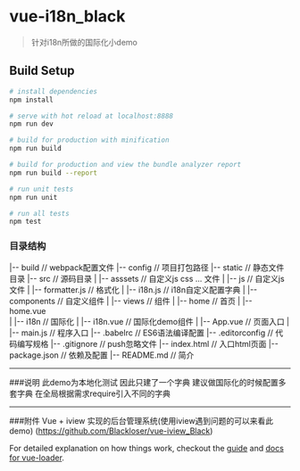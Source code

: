 # vue-i18n_black

> 针对i18n所做的国际化小demo

## Build Setup

``` bash
# install dependencies
npm install

# serve with hot reload at localhost:8888
npm run dev

# build for production with minification
npm run build

# build for production and view the bundle analyzer report
npm run build --report

# run unit tests
npm run unit

# run all tests
npm test
```
### 目录结构
  |-- build                                  // webpack配置文件
	|-- config                                 // 项目打包路径
	|-- static                                 // 静态文件目录
	|-- src                                    // 源码目录
  |   |-- asssets                            // 自定义js css ... 文件
  |       |-- js                             // 自定义js文件
  |           |-- formatter.js               // 格式化
  |           |-- i18n.js                    // i18n自定义配置字典
	|   |-- components                         // 自定义组件
  |   |-- views                              // 组件
  |       |-- home                           // 首页
  |           |-- home.vue                    
  |       |-- i18n                           // 国际化
  |           |-- i18n.vue                   // 国际化demo组件
	|   |-- App.vue                            // 页面入口
	|   |-- main.js                            // 程序入口
	|-- .babelrc                               // ES6语法编译配置
	|-- .editorconfig                          // 代码编写规格
	|-- .gitignore                             // push忽略文件
	|-- index.html                             // 入口html页面
	|-- package.json                           // 依赖及配置
	|-- README.md                              // 简介

------------------

###说明
  此demo为本地化测试  因此只建了一个字典  建议做国际化的时候配置多套字典  在全局根据需求require引入不同的字典

------------------

###附件 Vue + iview 实现的后台管理系统(使用iview遇到问题的可以来看此demo)
(https://github.com/Blackloser/vue-iview_Black)

For detailed explanation on how things work, checkout the [guide](http://vuejs-templates.github.io/webpack/) and [docs for vue-loader](http://vuejs.github.io/vue-loader).

